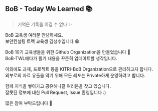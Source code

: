 ## BoB - Today We Learned 📚
> 기억은 기록을 이길 수 없다 ✨

BoB 교육생 여러분 안녕하세요.  
보안컨설팅 트랙 교육생 김성수입니다 😀  

BoB 10기 교육생들을 위한 Github Organization을 만들었습니다 👏  
BoB-TWL에다가 필기 내용을 꾸준히 업데이트할 생각입니다.  

이외에도 과제, 프로젝트 등을 KITRI-BoB Organization으로 관리하고자 합니다.  
외부로의 자료 유출을 막기 위해 모든 레포는 Private하게 운영하려고 합니다.  

함께 지식을 쌓아가고 공유해나갈 여러분을 찾고 있습니다.  
잘못된 정보에 대한 Pull Request, Issue 환영입니다 :)  

많은 참여 부탁드립니다 🙏  
